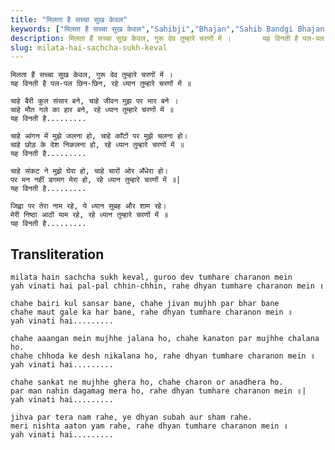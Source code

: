 ```yaml
---
title: "मिलता है सच्चा सुख केवल"
keywords: ["मिलता है सच्चा सुख केवल","Sahibji","Bhajan","Sahib Bandgi Bhajan","Sant Kabir Bhajan","bhajan lyrics","साहिब बंदगी भजन","भजन"]
description: मिलता हैं सच्चा सुख केवल, गुरू देव तुम्हारे चरणों में ।       यह विनती है पल-पल छिन-छिन, रहे ध्यान तुम्हारे चरणों में ॥          चाहे बैरी कुल संसार
slug: milata-hai-sachcha-sukh-keval
---
```


  
    मिलता हैं सच्चा सुख केवल, गुरू देव तुम्हारे चरणों में ।  
    यह विनती है पल-पल छिन-छिन, रहे ध्यान तुम्हारे चरणों में ॥  
  
    चाहे बैरी कुल संसार बने, चाहे जीवन मुझ पर भार बने ।  
    चाहे मौत गले का हार बने, रहे ध्यान तुम्हारे चरणों में ॥  
    यह विनती है.........  
  
    चाहे आंगन में मुझे जलना हो, चाहे काँटों पर मुझे चलना हो।  
    चाहे छोड़ के देश निकलना हो, रहे ध्यान तुम्हारे चरणों में ॥  
    यह विनती है.........  
      
    चाहे संकट ने मुझे घेरा हो, चाहे चारों ओर अँधेरा हो।  
    पर मन नहीं डगमग मेरा हो, रहे ध्यान तुम्हारे चरणों में ॥|  
    यह विनती है.........  
      
    जिह्वा पर तेरा नाम रहे, ये ध्यान सुबह और शाम रहे।  
    मेरी निष्ठा आठों याम रहे, रहे ध्यान तुम्हारे चरणों में ॥  
    यह विनती है.........  


## Transliteration

  
    milata hain sachcha sukh keval, guroo dev tumhare charanon mein  
    yah vinati hai pal-pal chhin-chhin, rahe dhyan tumhare charanon mein ॥  
  
    chahe bairi kul sansar bane, chahe jivan mujhh par bhar bane  
    chahe maut gale ka har bane, rahe dhyan tumhare charanon mein ॥  
    yah vinati hai.........  
  
    chahe aaangan mein mujhhe jalana ho, chahe kanaton par mujhhe chalana ho.  
    chahe chhoda ke desh nikalana ho, rahe dhyan tumhare charanon mein ॥  
    yah vinati hai.........  
      
    chahe sankat ne mujhhe ghera ho, chahe charon or anadhera ho.  
    par man nahin dagamag mera ho, rahe dhyan tumhare charanon mein ॥|  
    yah vinati hai.........  
      
    jihva par tera nam rahe, ye dhyan subah aur sham rahe.  
    meri nishta aaton yam rahe, rahe dhyan tumhare charanon mein ॥  
    yah vinati hai.........  

  